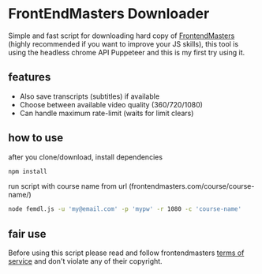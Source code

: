 # FrontEndMasters Downloader

Simple and fast script for downloading hard copy of [FrontendMasters](frontendmasters.com) (highly recommended if you want to improve your JS skills), this tool is using the headless chrome API Puppeteer and this is my first try using it.

## features

 * Also save transcripts (subtitles) if available
 * Choose between available video quality (360/720/1080) 
 * Can handle maximum rate-limit (waits for limit clears)

## how to use
after you clone/download, install dependencies 
```bash
npm install
```
run script with course name from url (frontendmasters.com/course/course-name/)
```bash
node femdl.js -u 'my@email.com' -p 'mypw' -r 1080 -c 'course-name'
```

## fair use
Before using this script please read and follow frontendmasters [terms of service](https://frontendmasters.com/assets/MasterServicesAgreement.pdf) and don't violate any of their copyright.

